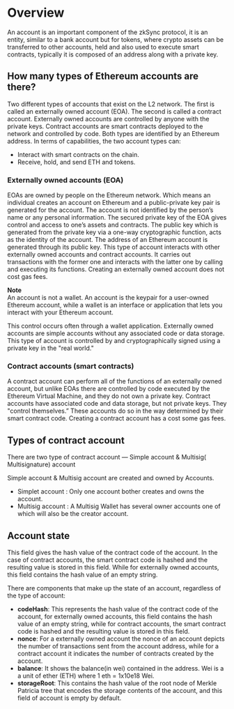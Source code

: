 # Overview

An account is an important component of the zkSync protocol, it is an entity, similar to a bank account but for tokens, where crypto assets can be transferred to other accounts, held and also used to execute smart contracts, typically it is composed of an address along with a private key.


## How many types of Ethereum accounts are there?

Two different types of accounts that exist on the L2 network. The first is called an externally owned account (EOA). The second is called a contract account. 
Externally owned accounts are controlled by anyone with the private keys. Contract accounts are smart contracts deployed to the network and controlled by code. Both types are identified by an Ethereum address. In terms of capabilities, the two account types can:

- Interact with smart contracts on the chain.
- Receive, hold, and send ETH and tokens.

### Externally owned accounts (EOA)

EOAs are owned by people on the Ethereum network.
Which means an individual creates an account on Ethereum and a public-private key pair is generated for the account. The account is not identified by the person’s name or any personal information.
The secured private key of the EOA gives control and access to one’s assets and contracts.
The public key which is generated from the private key via a one-way cryptographic function, acts as the identity of the account.
The address of an Ethereum account is generated through its public key.
This type of account interacts with other externally owned accounts and contract accounts. It carries out transactions with the former one and interacts with the latter one by calling and executing its functions.
Creating an externally owned account does not cost gas fees.

**Note**  
An account is not a wallet. An account is the keypair for a user-owned Ethereum account, while a wallet is an interface or application that lets you interact with your Ethereum account.

 This control occurs often through a wallet application. Externally owned accounts are simple accounts without any associated code or data storage. This type of account is controlled by and cryptographically signed using a private key in the "real world."

### Contract accounts (smart contracts)

A contract account can perform all of the functions of an externally owned account, but unlike EOAs there are controlled by code executed by the Ethereum Virtual Machine, and they do not own a private key. Contract accounts have associated code and data storage, but not private keys. They "control themselves.” 
These accounts do so in the way determined by their smart contract code.
Creating a contract account has a cost some gas fees.

## Types of contract account

There are two type of contract account — Simple account & Multisig( Multisignature) account

Simple account & Multisig account are created and owned by Accounts.

- Simplet account : Only one account bother creates and owns the account.
- Multisig account : A Multisig Wallet has several owner accounts one of which will also be the creator account.


## Account state

This field gives the hash value of the contract code of the account.
In the case of contract accounts, the smart contract code is hashed and the resulting value is stored in this field.
While for externally owned accounts, this field contains the hash value of an empty string.

There are components that make up the state of an account, regardless of the type of account:

- **codeHash**: This represents the hash value of the contract code of the account, for externally owned accounts, this field contains the hash value of an empty string, while for contract accounts, the smart contract code is hashed and the resulting value is stored in this field.
- **nonce**: For a externally owned account the nonce of an account depicts the number of transactions sent from the account address, while for a contract account it indicates the number of contracts created by the account.
- **balance**: It shows the balance(in wei) contained in the address. Wei is a a unit of ether (ETH) where 1 eth = 1x10e18 Wei.
- **storageRoot**: This contains the hash value of the root node of Merkle Patricia tree that encodes the storage contents of the account, and this field of account is empty by default.
